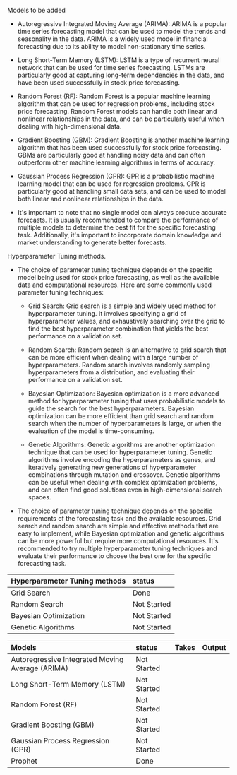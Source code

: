 Models to be added

- Autoregressive Integrated Moving Average (ARIMA): ARIMA is a popular time series forecasting model that can be used to model the trends and seasonality in the data. ARIMA is a widely used model in financial forecasting due to its ability to model non-stationary time series.

- Long Short-Term Memory (LSTM): LSTM is a type of recurrent neural network that can be used for time series forecasting. LSTMs are particularly good at capturing long-term dependencies in the data, and have been used successfully in stock price forecasting.

- Random Forest (RF): Random Forest is a popular machine learning algorithm that can be used for regression problems, including stock price forecasting. Random Forest models can handle both linear and nonlinear relationships in the data, and can be particularly useful when dealing with high-dimensional data.

- Gradient Boosting (GBM): Gradient Boosting is another machine learning algorithm that has been used successfully for stock price forecasting. GBMs are particularly good at handling noisy data and can often outperform other machine learning algorithms in terms of accuracy.

- Gaussian Process Regression (GPR): GPR is a probabilistic machine learning model that can be used for regression problems. GPR is particularly good at handling small data sets, and can be used to model both linear and nonlinear relationships in the data.

- It's important to note that no single model can always produce accurate forecasts. It is usually recommended to compare the performance of multiple models to determine the best fit for the specific forecasting task. Additionally, it's important to incorporate domain knowledge and market understanding to generate better forecasts.




Hyperparameter Tuning methods.

- The choice of parameter tuning technique depends on the specific model being used for stock price forecasting, as well as the available data and computational resources. Here are some commonly used parameter tuning techniques:

    - Grid Search: Grid search is a simple and widely used method for hyperparameter tuning. It involves specifying a grid of hyperparameter values, and exhaustively searching over the grid to find the best hyperparameter combination that yields the best performance on a validation set.

    - Random Search: Random search is an alternative to grid search that can be more efficient when dealing with a large number of hyperparameters. Random search involves randomly sampling hyperparameters from a distribution, and evaluating their performance on a validation set.

    - Bayesian Optimization: Bayesian optimization is a more advanced method for hyperparameter tuning that uses probabilistic models to guide the search for the best hyperparameters. Bayesian optimization can be more efficient than grid search and random search when the number of hyperparameters is large, or when the evaluation of the model is time-consuming.

    - Genetic Algorithms: Genetic algorithms are another optimization technique that can be used for hyperparameter tuning. Genetic algorithms involve encoding the hyperparameters as genes, and iteratively generating new generations of hyperparameter combinations through mutation and crossover. Genetic algorithms can be useful when dealing with complex optimization problems, and can often find good solutions even in high-dimensional search spaces.

- The choice of parameter tuning technique depends on the specific requirements of the forecasting task and the available resources. Grid search and random search are simple and effective methods that are easy to implement, while Bayesian optimization and genetic algorithms can be more powerful but require more computational resources. It's recommended to try multiple hyperparameter tuning techniques and evaluate their performance to choose the best one for the specific forecasting task.

|Hyperparameter Tuning methods| status |
|:-|:-|
|Grid Search|Done|
|Random Search|Not Started|
|Bayesian Optimization|Not Started|
|Genetic Algorithms|Not Started|

|Models| status |Takes|Output|
|:-|:-|:-|:-|
|Autoregressive Integrated Moving Average (ARIMA)|Not Started|
|Long Short-Term Memory (LSTM)|Not Started|
|Random Forest (RF)|Not Started|
|Gradient Boosting (GBM)|Not Started|
|Gaussian Process Regression (GPR)|Not Started|
|Prophet|Done|